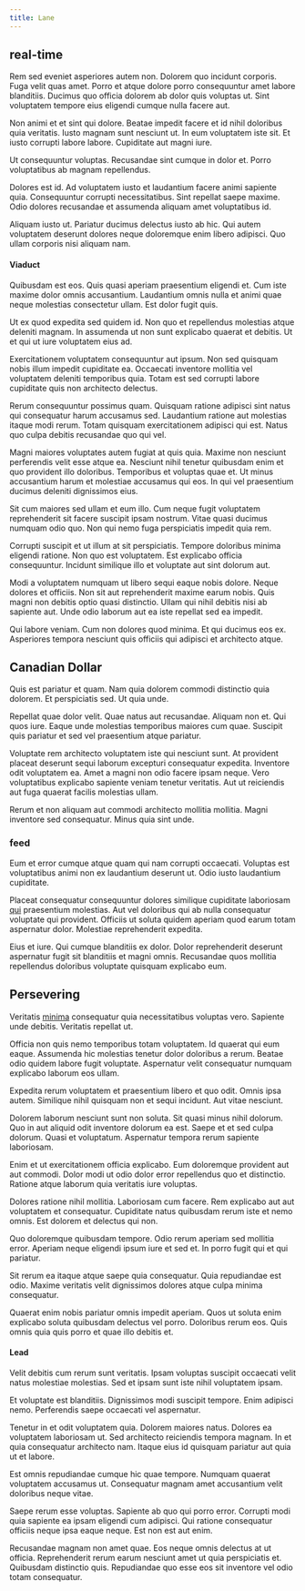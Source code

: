 ```yaml
---
title: Lane
---
```


## real-time

Rem sed eveniet asperiores autem non. Dolorem quo incidunt corporis. Fuga velit quas amet. Porro et atque dolore porro consequuntur amet labore blanditiis. Ducimus quo officia dolorem ab dolor quis voluptas ut. Sint voluptatem tempore eius eligendi cumque nulla facere aut.

Non animi et et sint qui dolore. Beatae impedit facere et id nihil doloribus quia veritatis. Iusto magnam sunt nesciunt ut. In eum voluptatem iste sit. Et iusto corrupti labore labore. Cupiditate aut magni iure.

Ut consequuntur voluptas. Recusandae sint cumque in dolor et. Porro voluptatibus ab magnam repellendus.

Dolores est id. Ad voluptatem iusto et laudantium facere animi sapiente quia. Consequuntur corrupti necessitatibus. Sint repellat saepe maxime. Odio dolores recusandae et assumenda aliquam amet voluptatibus id.

Aliquam iusto ut. Pariatur ducimus delectus iusto ab hic. Qui autem voluptatem deserunt dolores neque doloremque enim libero adipisci. Quo ullam corporis nisi aliquam nam.

#### Viaduct

Quibusdam est eos. Quis quasi aperiam praesentium eligendi et. Cum iste maxime dolor omnis accusantium. Laudantium omnis nulla et animi quae neque molestias consectetur ullam. Est dolor fugit quis.

Ut ex quod expedita sed quidem id. Non quo et repellendus molestias atque deleniti magnam. In assumenda ut non sunt explicabo quaerat et debitis. Ut et qui ut iure voluptatem eius ad.

Exercitationem voluptatem consequuntur aut ipsum. Non sed quisquam nobis illum impedit cupiditate ea. Occaecati inventore mollitia vel voluptatem deleniti temporibus quia. Totam est sed corrupti labore cupiditate quis non architecto delectus.

Rerum consequuntur possimus quam. Quisquam ratione adipisci sint natus qui consequatur harum accusamus sed. Laudantium ratione aut molestias itaque modi rerum. Totam quisquam exercitationem adipisci qui est. Natus quo culpa debitis recusandae quo qui vel.

Magni maiores voluptates autem fugiat at quis quia. Maxime non nesciunt perferendis velit esse atque ea. Nesciunt nihil tenetur quibusdam enim et quo provident illo doloribus. Temporibus et voluptas quae et. Ut minus accusantium harum et molestiae accusamus qui eos. In qui vel praesentium ducimus deleniti dignissimos eius.

Sit cum maiores sed ullam et eum illo. Cum neque fugit voluptatem reprehenderit sit facere suscipit ipsam nostrum. Vitae quasi ducimus numquam odio quo. Non qui nemo fuga perspiciatis impedit quia rem.

Corrupti suscipit et ut illum at sit perspiciatis. Tempore doloribus minima eligendi ratione. Non quo est voluptatem. Est explicabo officia consequuntur. Incidunt similique illo et voluptate aut sint dolorum aut.

Modi a voluptatem numquam ut libero sequi eaque nobis dolore. Neque dolores et officiis. Non sit aut reprehenderit maxime earum nobis. Quis magni non debitis optio quasi distinctio. Ullam qui nihil debitis nisi ab sapiente aut. Unde odio laborum aut ea iste repellat sed ea impedit.

Qui labore veniam. Cum non dolores quod minima. Et qui ducimus eos ex. Asperiores tempora nesciunt quis officiis qui adipisci et architecto atque.

## Canadian Dollar

Quis est pariatur et quam. Nam quia dolorem commodi distinctio quia dolorem. Et perspiciatis sed. Ut quia unde.

Repellat quae dolor velit. Quae natus aut recusandae. Aliquam non et. Qui quos iure. Eaque unde molestias temporibus maiores cum quae. Suscipit quis pariatur et sed vel praesentium atque pariatur.

Voluptate rem architecto voluptatem iste qui nesciunt sunt. At provident placeat deserunt sequi laborum excepturi consequatur expedita. Inventore odit voluptatem ea. Amet a magni non odio facere ipsam neque. Vero voluptatibus explicabo sapiente veniam tenetur veritatis. Aut ut reiciendis aut fuga quaerat facilis molestias ullam.

Rerum et non aliquam aut commodi architecto mollitia mollitia. Magni inventore sed consequatur. Minus quia sint unde.

### feed

Eum et error cumque atque quam qui nam corrupti occaecati. Voluptas est voluptatibus animi non ex laudantium deserunt ut. Odio iusto laudantium cupiditate.

Placeat consequatur consequuntur dolores similique cupiditate laboriosam [qui](/dolore/odio/neque/repellat/system.md) praesentium molestias. Aut vel doloribus qui ab nulla consequatur voluptate qui provident. Officiis ut soluta quidem aperiam quod earum totam aspernatur dolor. Molestiae reprehenderit expedita.

Eius et iure. Qui cumque blanditiis ex dolor. Dolor reprehenderit deserunt aspernatur fugit sit blanditiis et magni omnis. Recusandae quos mollitia repellendus doloribus voluptate quisquam explicabo eum.

## Persevering

Veritatis [minima](/earum/quo/dolorem/assurance_blue_archive.md) consequatur quia necessitatibus voluptas vero. Sapiente unde debitis. Veritatis repellat ut.

Officia non quis nemo temporibus totam voluptatem. Id quaerat qui eum eaque. Assumenda hic molestias tenetur dolor doloribus a rerum. Beatae odio quidem labore fugit voluptate. Aspernatur velit consequatur numquam explicabo laborum eos ullam.

Expedita rerum voluptatem et praesentium libero et quo odit. Omnis ipsa autem. Similique nihil quisquam non et sequi incidunt. Aut vitae nesciunt.

Dolorem laborum nesciunt sunt non soluta. Sit quasi minus nihil dolorum. Quo in aut aliquid odit inventore dolorum ea est. Saepe et et sed culpa dolorum. Quasi et voluptatum. Aspernatur tempora rerum sapiente laboriosam.

Enim et ut exercitationem officia explicabo. Eum doloremque provident aut aut commodi. Dolor modi ut odio dolor error repellendus quo et distinctio. Ratione atque laborum quia veritatis iure voluptas.

Dolores ratione nihil mollitia. Laboriosam cum facere. Rem explicabo aut aut voluptatem et consequatur. Cupiditate natus quibusdam rerum iste et nemo omnis. Est dolorem et delectus qui non.

Quo doloremque quibusdam tempore. Odio rerum aperiam sed mollitia error. Aperiam neque eligendi ipsum iure et sed et. In porro fugit qui et qui pariatur.

Sit rerum ea itaque atque saepe quia consequatur. Quia repudiandae est odio. Maxime veritatis velit dignissimos dolores atque culpa minima consequatur.

Quaerat enim nobis pariatur omnis impedit aperiam. Quos ut soluta enim explicabo soluta quibusdam delectus vel porro. Doloribus rerum eos. Quis omnis quia quis porro et quae illo debitis et.

#### Lead

Velit debitis cum rerum sunt veritatis. Ipsam voluptas suscipit occaecati velit natus molestiae molestias. Sed et ipsam sunt iste nihil voluptatem ipsam.

Et voluptate est blanditiis. Dignissimos modi suscipit tempore. Enim adipisci nemo. Perferendis saepe occaecati vel aspernatur.

Tenetur in et odit voluptatem quia. Dolorem maiores natus. Dolores ea voluptatem laboriosam ut. Sed architecto reiciendis tempora magnam. In et quia consequatur architecto nam. Itaque eius id quisquam pariatur aut quia ut et labore.

Est omnis repudiandae cumque hic quae tempore. Numquam quaerat voluptatem accusamus ut. Consequatur magnam amet accusantium velit doloribus neque vitae.

Saepe rerum esse voluptas. Sapiente ab quo qui porro error. Corrupti modi quia sapiente ea ipsam eligendi cum adipisci. Qui ratione consequatur officiis neque ipsa eaque neque. Est non est aut enim.

Recusandae magnam non amet quae. Eos neque omnis delectus at ut officia. Reprehenderit rerum earum nesciunt amet ut quia perspiciatis et. Quibusdam distinctio quis. Repudiandae quo esse eos sit inventore vel odio totam consequatur.
